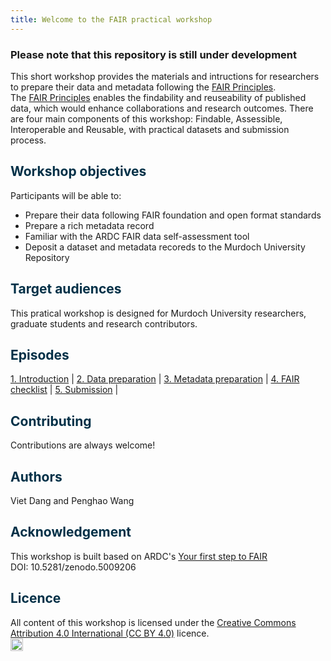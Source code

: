```yaml
---
title: Welcome to the FAIR practical workshop
---
```


### Please note that this repository is still under development

This short workshop provides the materials and intructions for researchers to prepare their data and metadata following the [FAIR Principles](https://doi.org/10.1038/sdata.2016.18).  
The [FAIR Principles](https://doi.org/10.1038/sdata.2016.18) enables the findability and reuseability of published data, which would enhance collaborations and research outcomes.
There are four main components of this workshop: Findable, Assessible, Interoperable and Reusable, with practical datasets and submission process.


## <span style="color:#023047"> **Workshop objectives** </span>

Participants will be able to:

* Prepare their data following FAIR foundation and open format standards
* Prepare a rich metadata record
* Familiar with the ARDC FAIR data self-assessment tool
* Deposit a dataset and metadata recoreds to the Murdoch University Repository

## <span style="color:#023047"> **Target audiences** </span>

This pratical workshop is designed for Murdoch University researchers, graduate students and research contributors.

## <span style="color:#023047"> **Episodes** </span>

[1. Introduction](01-Introduction) |
[2. Data preparation](02-Prepare-data) |
[3. Metadata preparation](03-Prepare-metadata) |
[4. FAIR checklist](04-FAIR-checklist) |
[5. Submission](05-Submission-01) |

## <span style="color:#023047"> **Contributing** </span>

Contributions are always welcome!

## <span style="color:#023047"> **Authors** </span>

Viet Dang and Penghao Wang

## <span style="color:#023047"> **Acknowledgement** </span>

This workshop is built based on ARDC's [Your first step to FAIR](https://au-research.github.io/your-first-step-to-fair/)  
DOI: 10.5281/zenodo.5009206

## <span style="color:#023047"> **Licence** </span>

All content of this workshop is licensed under the [Creative Commons Attribution 4.0 International (CC BY 4.0)](https://creativecommons.org/licenses/by/4.0/) licence.  
<a href="https://creativecommons.org/licenses/by/4.0/"><img src="https://mirrors.creativecommons.org/presskit/buttons/80x15/png/by.png" height="20"/></a>
